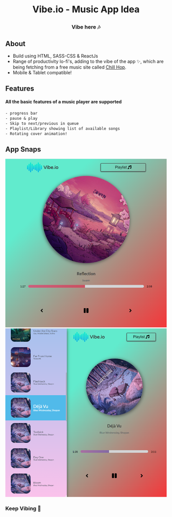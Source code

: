<h1 align="center"><p>Vibe.io - Music App Idea</p></h1>
<h3 align="center"><p>Vibe here 🎶</p></h3>

## About
  - Build using HTML, SASS-CSS & ReactJs
  - Range of productivity lo-fi's, adding to the vibe of the app ✨, which are being fetching from a free music site called [Chill Hop](chillhop.com).
  - Mobile & Tablet compatible!

## Features
#### All the basic features of a music player are supported
    - progress bar
    - pause & play
    - Skip to next/previous in queue
    - Playlist/Library showing list of available songs
    - Rotating cover animation!

## App Snaps
<img src="./snap01.png" alt="music player">
<img src="./snap02.png" alt="playlist">

### Keep Vibing 💜